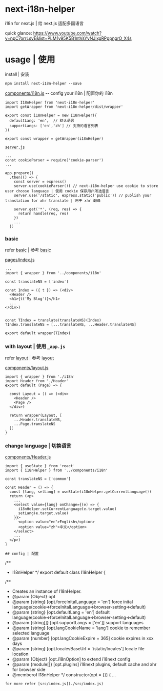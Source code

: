 # next-i18n-helper

i18n for next.js | 给 next.js 适配多国语言

quick glance: https://www.youtube.com/watch?v=npC7orrLsvE&list=PLM1v95K5B1ntVsYvNJIxgRPppngrO_X4s

# usage | 使用

install | 安装

```
npm install next-i18n-helper --save
```

[components/i18n.js](./examples/basic/components/i18n.js) -- config your i18n | 配置你的 i18n

```
import I18nHelper from 'next-i18n-helper'
import getWrapper from 'next-i18n-helper/dist/wrapper'

export const i18nHelper = new I18nHelper({
  defaultLang: 'en',  // 默认语言
  supportLangs: ['en','zh'] // 支持的语言列表
})

export const wrapper = getWrapper(i18nHelper)
```


[`server.js`](./examples/basic/`server.js`) 

```
...
const cookieParser = require('cookie-parser')
...

app.prepare()
  .then(() => {
    const server = express()
    server.use(cookieParser()) // next-i18n-helper use cookie to store user choose language | 使用 cookie 保存用户所选语言
    server.use('/static', express.static('public')) // publish your translation for xhr translate | 用于 xhr 翻译

    server.get('*', (req, res) => {
      return handle(req, res)
    })
    ...    
  })
```

### basic

refer [basic](./examples/basic) | 参考 [basic](./examples/basic)

[pages/index.js](./examples/basic/pages/index.js)

```
...
import { wrapper } from '../components/i18n'

const translateNS = ['index']

const Index = ({ t }) => (<div>
  <Header />
  <h1>{t('My Blog')}</h1>
  ...
</div>)


const TIndex = translate(translateNS)(Index)
TIndex.translateNS = [...translateNS, ...Header.translateNS]

export default wrapper(TIndex)
```

### with layout | 使用 `_app.js` 

refer [layout](./examples/layout) | 参考 [layout](./examples/layout)

[components/layout.js](./examples/layout/components/layout.js)

```
import { wrapper } from './i18n'
import Header from './Header'
export default (Page) => {

  const Layout = () => (<div>
    <Header />
    <Page />
  </div>)

  return wrapper(Layout, [
    ...Header.translateNS,
    ...Page.translateNS
  ])
}
```

### change language | 切换语言

[components/Header.js](./examples/basic/components/Header.js)

```
import { useState } from 'react'
import { i18nHelper } from '../components/i18n'

const translateNS = ['common']

const Header = () => {
  const [lang, setLang] = useState(i18nHelper.getCurrentLanguage())
  return (<p>
    ...
    <select value={lang} onChange={(e) => {
      i18nHelper.setCurrentLanguage(e.target.value)
      setLang(e.target.value)
    }}>
      <option value="en">English</option>
      <option value="zh">中文</option>
    </select>
    ...
  </p>)
}

## config | 配置

```
/**
 * I18nHelper
 */
export default class I18nHelper {

  /**
   * Creates an instance of I18nHelper.
   * @param {Object} opt
   * @param {string} [opt.forceInitalLanguage = 'en'] force inital language(cookie=>forceInitalLanguage=>browser-setting=>default)
   * @param {string} [opt.defaultLang = 'en'] default language(cookie=>forceInitalLanguage=>browser-setting=>default)
   * @param {string[]} [opt.supportLangs = ['en']] support languages
   * @param {string} [opt.langCookieName = 'lang'] cookie to remember selected language
   * @param {number} [opt.langCookieExpire = 365] cookie expires in xxx days
   * @param {string} [opt.localesBaseUrl = '/static/locales'] locale file location
   * @param {Object} [opt.i18nOption] to extend i18next config 
   * @param {module[]} [opt.plugins] i18next plugins, default cache and xhr for browser side
   * @memberof I18nHelper
   */
  constructor(opt = {}) {
    ...
```
for more refer [src/index.js](./src/index.js)
